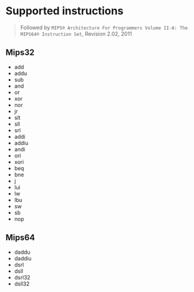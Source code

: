 # Supported instructions
> Followed by `MIPS® Architecture For Programmers Volume II-A: The MIPS64® Instruction Set`, Revision 2.02, 2011
>

## Mips32
- add
- addu
- sub
- and
- or
- xor
- nor
- jr
- slt
- sll
- srl
- addi
- addiu
- andi
- ori
- xori
- beq
- bne
- j
- lui
- lw
- lbu
- sw
- sb
- nop
  
## Mips64
- daddu
- daddiu
- dsrl
- dsll
- dsrl32
- dsll32